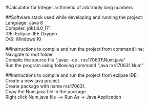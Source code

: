 #Calculator for Integer arithmetic of arbitrarily long numbers

##Software stack used while developing and running the project:	</br>
Language: Java 8 </br>
Compiler: jdk1.8.0_171 </br>
IDE: Eclipse JEE Oxygen</br>
O/S: Windows 10</br>

##Instructions to compile and run the project from command line:</br>
Navigate to root folder</br>
Compile the source file "javac -cp . rxs170631\Num.java"</br>
Run the program using following command "java rxs170631.Num"</br>

##Instructions to compile and run the project from eclipse IDE:</br>
Create a new java project.</br>
Create package with name rxs170631.</br>
Copy the Num.java file in the package. </br>
Right click Num.java file --> Run As -> Java Application</br>
	
